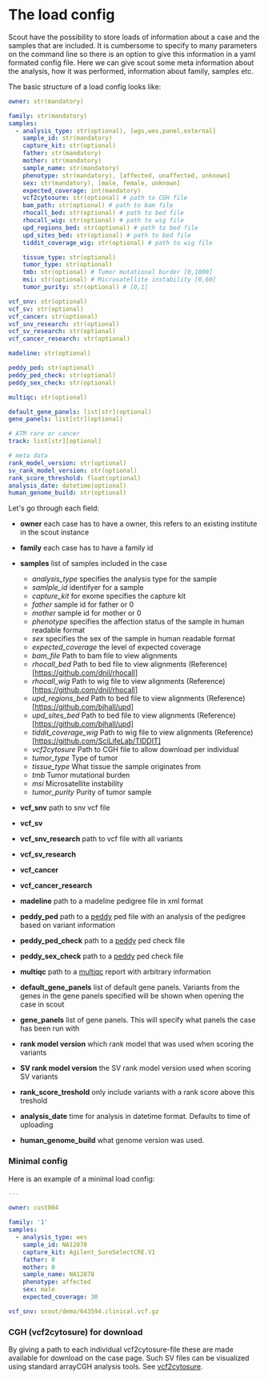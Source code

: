 # The load config

Scout have the possibility to store loads of information about a case and the samples that are included. It is cumbersome to specify to many parameters on the command line so there is an option to give this information in a yaml formated config file.
Here we can give scout some meta information about the analysis, how it was performed, information about family, samples etc.

The basic structure of a load config looks like:


```yaml
owner: str(mandatory)

family: str(mandatory)
samples:
  - analysis_type: str(optional), [wgs,wes,panel,external]
    sample_id: str(mandatory)
    capture_kit: str(optional)
    father: str(mandatory)
    mother: str(mandatory)
    sample_name: str(mandatory)
    phenotype: str(mandatory), [affected, unaffected, unknown]
    sex: str(mandatory), [male, female, unknown]
    expected_coverage: int(mandatory)
    vcf2cytosure: str(optional) # path to CGH file
    bam_path: str(optional) # path to bam file
    rhocall_bed: str(optional) # path to bed file
    rhocall_wig: str(optional) # path to wig file
    upd_regions_bed: str(optional) # path to bed file
    upd_sites_bed: str(optional) # path to bed file
    tiddit_coverage_wig: str(optional) # path to wig file

    tissue_type: str(optional)
    tumor_type: str(optional)
    tmb: str(optional) # Tumor mutational burder [0,1000]
    msi: str(optional) # Microsatellite instability [0,60]
    tumor_purity: str(optional) # [0,1]

vcf_snv: str(optional)
vcf_sv: str(optional)
vcf_cancer: str(optional)
vcf_snv_research: str(optional)
vcf_sv_research: str(optional)
vcf_cancer_research: str(optional)

madeline: str(optional)

peddy_ped: str(optional)
peddy_ped_check: str(optional)
peddy_sex_check: str(optional)

multiqc: str(optional)

default_gene_panels: list[str](optional)
gene_panels: list[str](optional)

# ATM rare or cancer
track: list[str][optional]

# meta data
rank_model_version: str(optional)
sv_rank_model_version: str(optional)
rank_score_threshold: float(optional)
analysis_date: datetime(optional)
human_genome_build: str(optional)
```

Let's go through each field:

- **owner** each case has to have a owner, this refers to an existing institute in the scout instance
- **family** each case has to have a family id
- **samples** list of samples included in the case
	- *analysis_type* specifies the analysis type for the sample
	- *samlple_id* identifyer for a sample
	- *capture_kit* for exome specifies the capture kit
	- *father* sample id for father or 0
	- *mother* sample id for mother or 0
	- *phenotype* specifies the affection status of the sample in human readable format
	- *sex* specifies the sex of the sample in human readable format
	- *expected_coverage* the level of expected coverage
	- *bam_file* Path to bam file to view alignments
	- *rhocall_bed* Path to bed file to view alignments (Reference)[https://github.com/dnil/rhocall]
	- *rhocall_wig* Path to wig file to view alignments (Reference)[https://github.com/dnil/rhocall]
	- *upd_regions_bed* Path to bed file to view alignments (Reference)[https://github.com/bjhall/upd]
	- *upd_sites_bed* Path to bed file to view alignments (Reference)[https://github.com/bjhall/upd]
	- *tiddit_coverage_wig* Path to wig file to view alignments (Reference)[https://github.com/SciLifeLab/TIDDIT]
    - *vcf2cytosure* Path to CGH file to allow download per individual
    - *tumor_type* Type of tumor
    - *tissue_type* What tissue the sample originates from
    - *tmb* Tumor mutational burden
    - *msi* Microsatellite instability
    - *tumor_purity* Purity of tumor sample

- **vcf_snv** path to snv vcf file
- **vcf_sv**
- **vcf_snv_research** path to vcf file with all variants
- **vcf_sv_research**
- **vcf_cancer**
- **vcf_cancer_research**
- **madeline** path to a madeline pedigree file in xml format
- **peddy_ped** path to a [peddy][peddy] ped file with an analysis of the pedigree based on variant information
- **peddy_ped_check** path to a [peddy][peddy] ped check file
- **peddy_sex_check** path to a [peddy][peddy] ped check file
- **multiqc** path to a [multiqc][multiqc] report with arbitrary information
- **default_gene_panels** list of default gene panels. Variants from the genes in the gene panels specified will be shown when opening the case in scout
- **gene_panels** list of gene panels. This will specify what panels the case has been run with
- **rank model version** which rank model that was used when scoring the variants
- **SV rank model version** the SV rank model version used when scoring SV variants
- **rank_score_treshold** only include variants with a rank score above this treshold
- **analysis_date** time for analysis in datetime format. Defaults to time of uploading
- **human_genome_build** what genome version was used.

### Minimal config

Here is an example of a minimal load config:

```yaml
---

owner: cust004

family: '1'
samples:
  - analysis_type: wes
    sample_id: NA12878
    capture_kit: Agilent_SureSelectCRE.V1
    father: 0
    mother: 0
    sample_name: NA12878
    phenotype: affected
    sex: male
    expected_coverage: 30

vcf_snv: scout/demo/643594.clinical.vcf.gz
```

### CGH (vcf2cytosure) for download
By giving a path to each individual vcf2cytosure-file these are made available
for download on the case page. Such SV files can be visualized using standard arrayCGH
analysis tools. See [vcf2cytosure](https://github.com/NBISweden/vcf2cytosure/blob/master/README.md).

[peddy]: https://github.com/brentp/peddy
[multiqc]: https://github.com/ewels/multiqc
